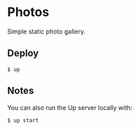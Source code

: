 
# Photos

Simple static photo gallery.

## Deploy

```
$ up
```

## Notes

You can also run the Up server locally with:

```
$ up start
```
